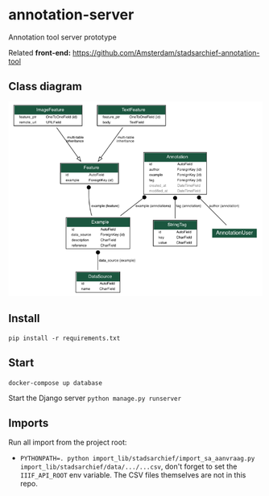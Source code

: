 # annotation-server
Annotation tool server prototype

Related **front-end:** https://github.com/Amsterdam/stadsarchief-annotation-tool

## Class diagram
![Model class diagram](doc/class_diagram.png?raw=true "Model class diagram")

## Install

```
pip install -r requirements.txt
```

## Start

```docker-compose up database```

Start the Django server
```python manage.py runserver```


## Imports

Run all import from the project root:

* `PYTHONPATH=. python import_lib/stadsarchief/import_sa_aanvraag.py import_lib/stadsarchief/data/.../...csv`, 
don't forget to set the `IIIF_API_ROOT` env variable. The CSV files themselves are not in this repo.
